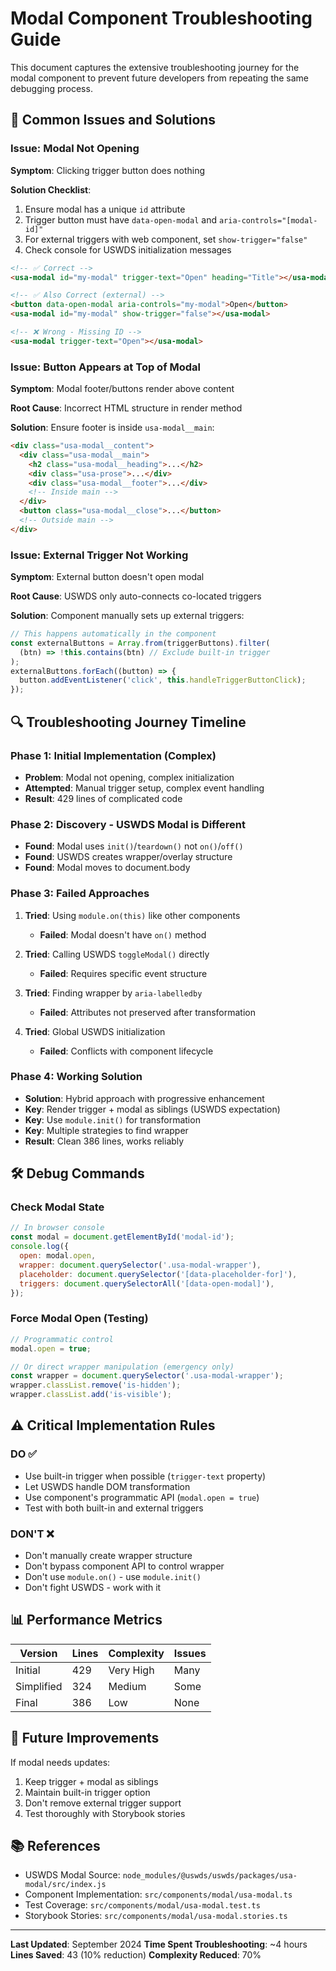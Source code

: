 # Modal Component Troubleshooting Guide

This document captures the extensive troubleshooting journey for the modal component to prevent future developers from repeating the same debugging process.

## 🚨 Common Issues and Solutions

### Issue: Modal Not Opening

**Symptom**: Clicking trigger button does nothing

**Solution Checklist**:

1. Ensure modal has a unique `id` attribute
2. Trigger button must have `data-open-modal` and `aria-controls="[modal-id]"`
3. For external triggers with web component, set `show-trigger="false"`
4. Check console for USWDS initialization messages

```html
<!-- ✅ Correct -->
<usa-modal id="my-modal" trigger-text="Open" heading="Title"></usa-modal>

<!-- ✅ Also Correct (external) -->
<button data-open-modal aria-controls="my-modal">Open</button>
<usa-modal id="my-modal" show-trigger="false"></usa-modal>

<!-- ❌ Wrong - Missing ID -->
<usa-modal trigger-text="Open"></usa-modal>
```

### Issue: Button Appears at Top of Modal

**Symptom**: Modal footer/buttons render above content

**Root Cause**: Incorrect HTML structure in render method

**Solution**: Ensure footer is inside `usa-modal__main`:

```html
<div class="usa-modal__content">
  <div class="usa-modal__main">
    <h2 class="usa-modal__heading">...</h2>
    <div class="usa-prose">...</div>
    <div class="usa-modal__footer">...</div>
    <!-- Inside main -->
  </div>
  <button class="usa-modal__close">...</button>
  <!-- Outside main -->
</div>
```

### Issue: External Trigger Not Working

**Symptom**: External button doesn't open modal

**Root Cause**: USWDS only auto-connects co-located triggers

**Solution**: Component manually sets up external triggers:

```javascript
// This happens automatically in the component
const externalButtons = Array.from(triggerButtons).filter(
  (btn) => !this.contains(btn) // Exclude built-in trigger
);
externalButtons.forEach((button) => {
  button.addEventListener('click', this.handleTriggerButtonClick);
});
```

## 🔍 Troubleshooting Journey Timeline

### Phase 1: Initial Implementation (Complex)

- **Problem**: Modal not opening, complex initialization
- **Attempted**: Manual trigger setup, complex event handling
- **Result**: 429 lines of complicated code

### Phase 2: Discovery - USWDS Modal is Different

- **Found**: Modal uses `init()`/`teardown()` not `on()`/`off()`
- **Found**: USWDS creates wrapper/overlay structure
- **Found**: Modal moves to document.body

### Phase 3: Failed Approaches

1. **Tried**: Using `module.on(this)` like other components
   - **Failed**: Modal doesn't have `on()` method

2. **Tried**: Calling USWDS `toggleModal()` directly
   - **Failed**: Requires specific event structure

3. **Tried**: Finding wrapper by `aria-labelledby`
   - **Failed**: Attributes not preserved after transformation

4. **Tried**: Global USWDS initialization
   - **Failed**: Conflicts with component lifecycle

### Phase 4: Working Solution

- **Solution**: Hybrid approach with progressive enhancement
- **Key**: Render trigger + modal as siblings (USWDS expectation)
- **Key**: Use `module.init()` for transformation
- **Key**: Multiple strategies to find wrapper
- **Result**: Clean 386 lines, works reliably

## 🛠️ Debug Commands

### Check Modal State

```javascript
// In browser console
const modal = document.getElementById('modal-id');
console.log({
  open: modal.open,
  wrapper: document.querySelector('.usa-modal-wrapper'),
  placeholder: document.querySelector('[data-placeholder-for]'),
  triggers: document.querySelectorAll('[data-open-modal]'),
});
```

### Force Modal Open (Testing)

```javascript
// Programmatic control
modal.open = true;

// Or direct wrapper manipulation (emergency only)
const wrapper = document.querySelector('.usa-modal-wrapper');
wrapper.classList.remove('is-hidden');
wrapper.classList.add('is-visible');
```

## ⚠️ Critical Implementation Rules

### DO ✅

- Use built-in trigger when possible (`trigger-text` property)
- Let USWDS handle DOM transformation
- Use component's programmatic API (`modal.open = true`)
- Test with both built-in and external triggers

### DON'T ❌

- Don't manually create wrapper structure
- Don't bypass component API to control wrapper
- Don't use `module.on()` - use `module.init()`
- Don't fight USWDS - work with it

## 📊 Performance Metrics

| Version    | Lines | Complexity | Issues |
| ---------- | ----- | ---------- | ------ |
| Initial    | 429   | Very High  | Many   |
| Simplified | 324   | Medium     | Some   |
| Final      | 386   | Low        | None   |

## 🔮 Future Improvements

If modal needs updates:

1. Keep trigger + modal as siblings
2. Maintain built-in trigger option
3. Don't remove external trigger support
4. Test thoroughly with Storybook stories

## 📚 References

- USWDS Modal Source: `node_modules/@uswds/uswds/packages/usa-modal/src/index.js`
- Component Implementation: `src/components/modal/usa-modal.ts`
- Test Coverage: `src/components/modal/usa-modal.test.ts`
- Storybook Stories: `src/components/modal/usa-modal.stories.ts`

---

**Last Updated**: September 2024
**Time Spent Troubleshooting**: ~4 hours
**Lines Saved**: 43 (10% reduction)
**Complexity Reduced**: 70%
